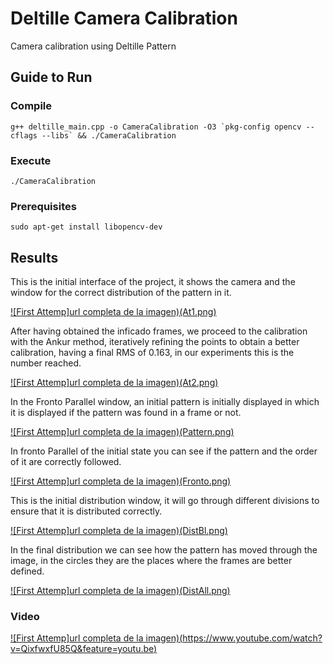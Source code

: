 # Deltille Camera Calibration
Camera calibration using Deltille Pattern

## Guide to Run
### Compile

```
g++ deltille_main.cpp -o CameraCalibration -O3 `pkg-config opencv --cflags --libs` && ./CameraCalibration
```

### Execute

```
./CameraCalibration
```

### Prerequisites

```
sudo apt-get install libopencv-dev
```

## Results

This is the initial interface of the project, it shows the camera and the window for the correct distribution of the pattern in it.

[![First Attemp]url completa de la imagen)(At1.png)]()

After having obtained the inficado frames, we proceed to the calibration with the Ankur method, iteratively refining the points to obtain a better calibration, having a final RMS of 0.163, in our experiments this is the number reached.

[![First Attemp]url completa de la imagen)(At2.png)]()

In the Fronto Parallel window, an initial pattern is initially displayed in which it is displayed if the pattern was found in a frame or not.

[![First Attemp]url completa de la imagen)(Pattern.png)]()

In fronto Parallel of the initial state you can see if the pattern and the order of it are correctly followed.

[![First Attemp]url completa de la imagen)(Fronto.png)]()

This is the initial distribution window, it will go through different divisions to ensure that it is distributed correctly.

[![First Attemp]url completa de la imagen)(DistBl.png)]()

In the final distribution we can see how the pattern has moved through the image, in the circles they are the places where the frames are better defined.

[![First Attemp]url completa de la imagen)(DistAll.png)]()


### Video

[![First Attemp]url completa de la imagen)(https://www.youtube.com/watch?v=QixfwxfU85Q&feature=youtu.be)]()